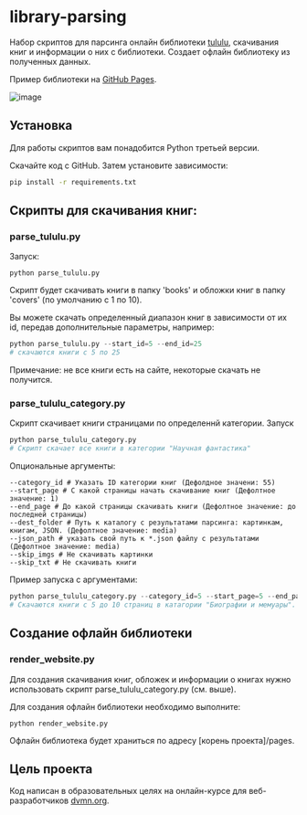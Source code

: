 # library-parsing
Набор скриптов для парсинга онлайн библиотеки [tululu](https://tululu.org/), скачивания книг и информации о них с библиотеки. Создает офлайн библиотеку из полученных данных.

Пример библиотеки на [GitHub Pages](https://evgen4ikrus.github.io/library-parsing/pages/index3.html).

![image](https://user-images.githubusercontent.com/67272160/187503357-c7b49063-b1c2-43ab-adff-10cd293acafb.png)

## Установка
Для работы скриптов вам понадобится Python третьей версии.

Скачайте код с GitHub. Затем установите зависимости:

```sh
pip install -r requirements.txt
```
## Скрипты для скачивания книг:
### parse_tululu.py
Запуск:
```
python parse_tululu.py
```
Скрипт будет скачивать книги в папку 'books' и обложки книг в папку 'covers' (по умолчанию с 1 по 10).

Вы можете скачать определенный диапазон книг в зависимости от их id, передав дополнительные параметры, например:
``` python
python parse_tululu.py --start_id=5 --end_id=25
# скачаются книги с 5 по 25
```
Примечание: не все книги есть на сайте, некоторые скачать не получится.
### parse_tululu_category.py
Скрипт скачивает книги страницами по определеннй категории.
Запуск 
``` python
python parse_tululu_category.py
# Скрипт скачает все книги в категории "Научная фантастика"
```

Опциональные аргументы:
```
--category_id # Указать ID категории книг (Дефолдное значени: 55)
--start_page # С какой страницы начать скачивание книг (Дефолтное значение: 1) 
--end_page # До какой страницы скачивать книги (Дефолтное значение: до последней страницы) 
--dest_folder # Путь к каталогу с результатами парсинга: картинкам, книгам, JSON. (Дефолтное значение: media)
--json_path # указать свой путь к *.json файлу с результатами (Дефолтное значение: media)
--skip_imgs # Не скачивать картинки  
--skip_txt # Не скачивать книги 
```
Пример запуска с аргументами:
``` python
python parse_tululu_category.py --category_id=5 --start_page=5 --end_page=10 --skip_imgs
# Скачаются книги с 5 до 10 страниц в катагории "Биографии и мемуары". Картинки не скачаются.
```
## Создание офлайн библиотеки
### render_website.py
Для создания скачивания книг, обложек и информации о книгах нужно использовать скрипт parse_tululu_category.py (см. выше).

Для создания офлайн библиотеки необходимо выполните:
```
python render_website.py
```
Офлайн библиотека будет храниться по адресу [корень проекта]/pages.

## Цель проекта
Код написан в образовательных целях на онлайн-курсе для веб-разработчиков [dvmn.org](https://dvmn.org/).

